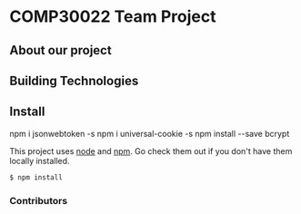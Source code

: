 # COMP30022 Team Project

## About our project

## Building Technologies

## Install

npm i jsonwebtoken -s
npm i universal-cookie -s
npm install --save bcrypt

This project uses [node](http://nodejs.org) and [npm](https://npmjs.com). Go check them out if you don't have them locally installed.

```sh
$ npm install
```

### Contributors
